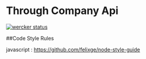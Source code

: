 Through Company Api
======================

[![wercker status](https://app.wercker.com/status/addd0bf3f4863cf47658d1704fd2c1b3/m "wercker status")](https://app.wercker.com/project/bykey/addd0bf3f4863cf47658d1704fd2c1b3)

##Code Style Rules

javascript : https://github.com/felixge/node-style-guide
